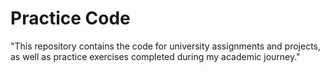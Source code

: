 # Practice Code
"This repository contains the code for university assignments and projects, as well as practice exercises completed during my academic journey."